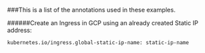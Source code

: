 ###This is a list of the annotations used in these examples.

######Create an Ingress in GCP using an already created Static IP address:
```
kubernetes.io/ingress.global-static-ip-name: static-ip-name 
```
